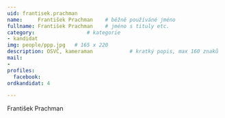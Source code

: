 ```yaml
---
uid: frantisek.prachman
name:     František Prachman  	# běžně používáné jméno
fullname: František Prachman  	# jméno s tituly etc.
category:                 # kategorie
- kandidat
img: people/ppp.jpg   # 165 x 220
description: OSVČ, kameraman          	# kratký popis, max 160 znaků
mail:
-
profiles:
  facebook:
ordkandidat: 4

---
```


František Prachman
